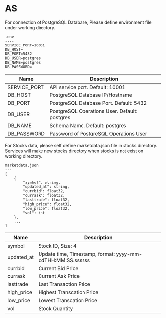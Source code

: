 # AS
For connection of PostgreSQL Database,
Please define environment file under working directory.
```
.env
----
SERVICE_PORT=10001
DB_HOST=
DB_PORT=5432
DB_USER=postgres
DB_NAME=postgres
DB_PASSWORD=
```
| Name          | Description                                   |
| ------------- | --------------------------------------------- |
| SERVICE_PORT  | API service port. Default: 10001              |
| DB_HOST       | PostgreSQL Database IP/Hostname               |
| DB_PORT       | PostgreSQL Database Port. Default: 5432       |
| DB_USER       | PostgreSQL Operations User. Default: postgres |
| DB_NAME       | Schema Name. Default: postgres                |
| DB_PASSWORD   | Password of PostgreSQL Operations User        |

For Stocks data, please self define marketdata.json file in stocks directory.
Services will make new stocks directory when stocks is not exist on working directory.
```
marketdata.json
---
[
    {
        "symbol": string,
        "updated_at": string,
        "currbid": float32,
        "currask": float32,
        "lasttrade": float32,
        "high_price": float32,
        "low_price": float32,
        "vol": int
    },
    ...
]
```
| Name          | Description                                                |
| ------------- | ---------------------------------------------------------- |
| symbol        | Stock ID, Size: 4                                          |
| updated_at    | Update time, Timestamp, format: yyyy-mm-ddTHH:MM:SS.ssssss |
| currbid       | Current Bid Price                                          |
| currask       | Current Ask Price                                          |
| lasttrade     | Last Transaction Price                                     |
| high_price    | Highest Transcation Price                                  |
| low_price     | Lowest Transcation Price                                   |
| vol           | Stock Quantity                                             |
```